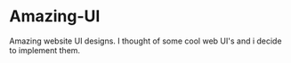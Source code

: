 # Amazing-UI
Amazing website UI designs.
I thought of some cool web UI's and i decide to implement them.
